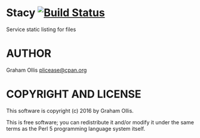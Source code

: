 # Stacy [![Build Status](https://secure.travis-ci.org/Clustericious/Stacy.png)](http://travis-ci.org/Clustericious/Stacy)

Service static listing for files

# AUTHOR

Graham Ollis <plicease@cpan.org>

# COPYRIGHT AND LICENSE

This software is copyright (c) 2016 by Graham Ollis.

This is free software; you can redistribute it and/or modify it under
the same terms as the Perl 5 programming language system itself.
